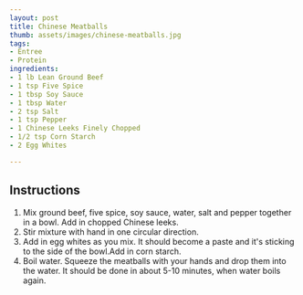 ```yaml
---
layout: post
title: Chinese Meatballs
thumb: assets/images/chinese-meatballs.jpg
tags:
- Entree
- Protein
ingredients:
- 1 lb Lean Ground Beef
- 1 tsp Five Spice
- 1 tbsp Soy Sauce
- 1 tbsp Water
- 2 tsp Salt
- 1 tsp Pepper
- 1 Chinese Leeks Finely Chopped
- 1/2 tsp Corn Starch
- 2 Egg Whites

---
```


## Instructions
1. Mix ground beef, five spice, soy sauce, water, salt and pepper together in a bowl. Add in chopped Chinese leeks.
2. Stir mixture with hand in one circular direction.
3. Add in egg whites as you mix. It should become a paste and it's sticking to the side of the bowl.Add in corn starch.
4. Boil water. Squeeze the meatballs with your hands and drop them into the water. It should be done in about 5-10 minutes, when water boils again.

